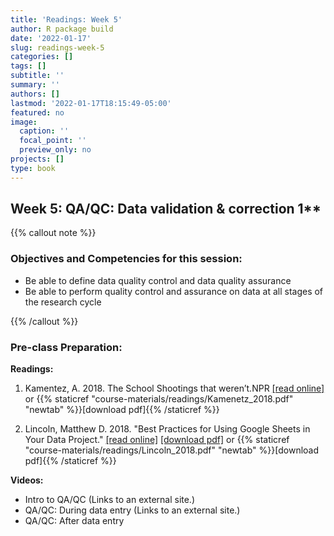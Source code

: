 ```yaml
---
title: 'Readings: Week 5'
author: R package build
date: '2022-01-17'
slug: readings-week-5
categories: []
tags: []
subtitle: ''
summary: ''
authors: []
lastmod: '2022-01-17T18:15:49-05:00'
featured: no
image:
  caption: ''
  focal_point: ''
  preview_only: no
projects: []
type: book
---
```



## Week 5: QA/QC: Data validation & correction 1**
{{% callout note %}}
### Objectives and Competencies for this session:   

* Be able to define data quality control and data quality assurance
* Be able to perform quality control and assurance on data at all stages of the research cycle

{{% /callout %}}  

### Pre-class Preparation:
        
**Readings:**

1.  Kamentez, A. 2018. The School Shootings that weren’t.NPR  [[read online]](http://tinyurl.com/y77p3o36) or {{% staticref "course-materials/readings/Kamenetz_2018.pdf" "newtab" %}}[download pdf]{{% /staticref %}}

2.  Lincoln, Matthew D. 2018. "Best Practices for Using Google Sheets in Your Data Project."  [[read online]](https://matthewlincoln.net/2018/03/26/best-practices-for-using-google-sheets-in-your-data-project.html) [[download pdf]](https://github.com/BrunaLab/LAS6292_DataManagement/blob/master/Assigned_Readings/Lincoln_2018.pdf) or {{% staticref "course-materials/readings/Lincoln_2018.pdf" "newtab" %}}[download pdf]{{% /staticref %}}


**Videos:** 

  * Intro to QA/QC (Links to an external site.)
  * QA/QC: During data entry (Links to an external site.)
  * QA/QC: After data entry